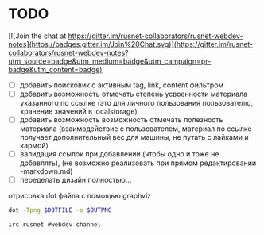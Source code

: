 TODO
====

[![Join the chat at https://gitter.im/rusnet-collaborators/rusnet-webdev-notes](https://badges.gitter.im/Join%20Chat.svg)](https://gitter.im/rusnet-collaborators/rusnet-webdev-notes?utm_source=badge&utm_medium=badge&utm_campaign=pr-badge&utm_content=badge)

- [ ] добавить поисковик с активным tag, link, content фильтром
- [ ] добавить возможность отмечать степень усвоенности материала указанного по ссылке (это для личного пользования пользователю, хранение значений в localstorage)
- [ ] добавить возможность возможность отмечать полезность материала (взаимодействие с пользователем, материал по ссылке получает дополнительный вес для машины, не путать с лайками и кармой)
- [ ] валидация ссылок при добавлении (чтобы одно и тоже не добавлять), (не возможно реализовать при прямом редактировании -markdown.md)
- [ ] переделать дизайн полностью...

отрисовка dot файла c помощью graphviz
```bash
dot -Tpng $DOTFILE -o $OUTPNG
```

```
irc rusnet #webdev channel
```
